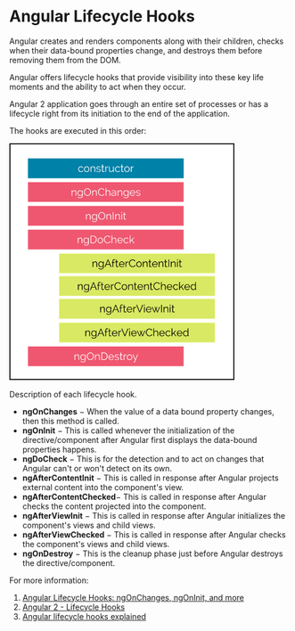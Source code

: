 
# Angular Lifecycle Hooks

Angular creates and renders components along with their children, checks when their data-bound properties change, and destroys them before removing them from the DOM.

Angular offers lifecycle hooks that provide visibility into these key life moments and the ability to act when they occur.

Angular 2 application goes through an entire set of processes or has a lifecycle right from its initiation to the end of the application.

The hooks are executed in this order:

 <img src="./lifecycle/lifecycle-hooks.webp" width="400" border="2" />

Description of each lifecycle hook.

- **ngOnChanges** − When the value of a data bound property changes, then this method is called.
- **ngOnInit** − This is called whenever the initialization of the directive/component after Angular first displays the data-bound properties happens.
- **ngDoCheck** − This is for the detection and to act on changes that Angular can't or won't detect on its own.
- **ngAfterContentInit** − This is called in response after Angular projects external content into the component's view.
- **ngAfterContentChecked**− This is called in response after Angular checks the content projected into the component.
- **ngAfterViewInit** − This is called in response after Angular initializes the component's views and child views.
- **ngAfterViewChecked** − This is called in response after Angular checks the component's views and child views.
- **ngOnDestroy** − This is the cleanup phase just before Angular destroys the directive/component.


For more information:
1. [Angular Lifecycle Hooks: ngOnChanges, ngOnInit, and more](https://www.freecodecamp.org/news/angular-lifecycle-hooks/)
2. [Angular 2 - Lifecycle Hooks](https://www.tutorialspoint.com/angular2/angular2_lifecycle_hooks.htm)
3. [Angular lifecycle hooks explained](https://blog.logrocket.com/angular-lifecycle-hooks/)


